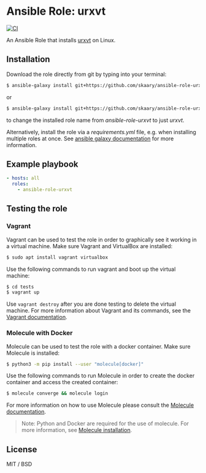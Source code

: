# Ansible Role: urxvt
[![CI](https://github.com/skaary/ansible-role-urxvt/actions/workflows/ci.yml/badge.svg?branch=main&event=push)](https://github.com/skaary/ansible-role-urxvt/actions?query=workflow%3Ci)

An Ansible Role that installs [urxvt](https://linux.die.net/man/1/urxvt) on Linux.

## Installation

Download the role directly from git by typing into your terminal:

```bash
$ ansible-galaxy install git+https://github.com/skaary/ansible-role-urxvt.git
```
or

```bash
$ ansible-galaxy install git+https://github.com/skaary/ansible-role-urxvt.git,,urxvt
```

to change the installed role name from _ansible-role-urxvt_ to just _urxvt_.

Alternatively, install the role via a _requirements.yml_ file, e.g. when installing multiple roles at once. See [ansible galaxy documentation](https://galaxy.ansible.com/docs/using/installing.html#installing-multiple-roles-from-a-file) for more information.

## Example playbook

```yaml
- hosts: all
  roles:
    - ansible-role-urxvt
```

## Testing the role

### Vagrant

Vagrant can be used to test the role in order to graphically see it working in a virtual machine. Make sure Vagrant and VirtualBox are installed:

```bash
$ sudo apt install vagrant virtualbox
```

Use the following commands to run vagrant and boot up the virtual machine:

```bash
$ cd tests
$ vagrant up
```

Use `vagrant destroy` after you are done testing to delete the virtual machine. For more information about Vagrant and its commands, see the [Vagrant documentation](https://www.vagrantup.com/docs/cli).

### Molecule with Docker

Molecule can be used to test the role with a docker container. Make sure Molecule is installed:

```bash
$ python3 -m pip install --user "molecule[docker]"
```

Use the following commands to run Molecule in order to create the docker container and access the created container:
```bash
$ molecule converge && molecule login
```

For more information on how to use Molecule please consult the [Molecule documentation](https://molecule.readthedocs.io/en/latest/getting-started.html).

> Note: Python and Docker are required for the use of molecule. For more information, see [Molecule installation](https://molecule.readthedocs.io/en/latest/installation.html).

## License

MIT / BSD
